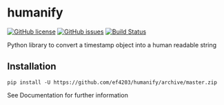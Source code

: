 # humanify
[![GitHub license](https://img.shields.io/github/license/ef4203/humanify.svg)](https://github.com/ef4203/humanify/blob/master/LICENSE)
[![GitHub issues](https://img.shields.io/github/issues/ef4203/humanify.svg)](https://github.com/ef4203/humanify/issues)
[![Build Status](https://api.travis-ci.org/ef4203/humanify.svg?branch=master)](https://travis-ci.com/ef4203/humanify)

Python library to convert a timestamp object into a human readable string

## Installation
```
pip install -U https://github.com/ef4203/humanify/archive/master.zip
```

See Documentation for further information
